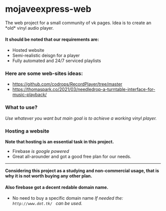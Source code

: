 # mojaveexpress-web

<p> The web project for a small community of vk pages. Idea is to create an *old* vinyl audio player. 
  
 #### It should be noted that our requirements are: </p>

- Hosted website
- Semi-realistic deisgn for a player
- Fully automated and 24/7 serviced playlists

### Here are some web-sites ideas: 

- https://github.com/codrops/RecordPlayer/tree/master
- https://thomaspark.co/2021/03/needledrop-a-turntable-interface-for-music-playback/

### What to use? 

*Use whatever you want but main goal is to achieve a working vinyl player.*

### Hosting a website 
**Note that hosting is an essential task in this project.**

- Firebase
*is google powered* 
- Great all-arounder and got a good free plan for our needs.
---
**Considering this project as a studying and non-commercial usage, that is why it is not worth buying any other plan.**

#### Also firebase got a decent redable domain name. 
- No need to buy a specific domain name 
*If needed the: ``http://www.dot.tk/ `` can be used.* 


